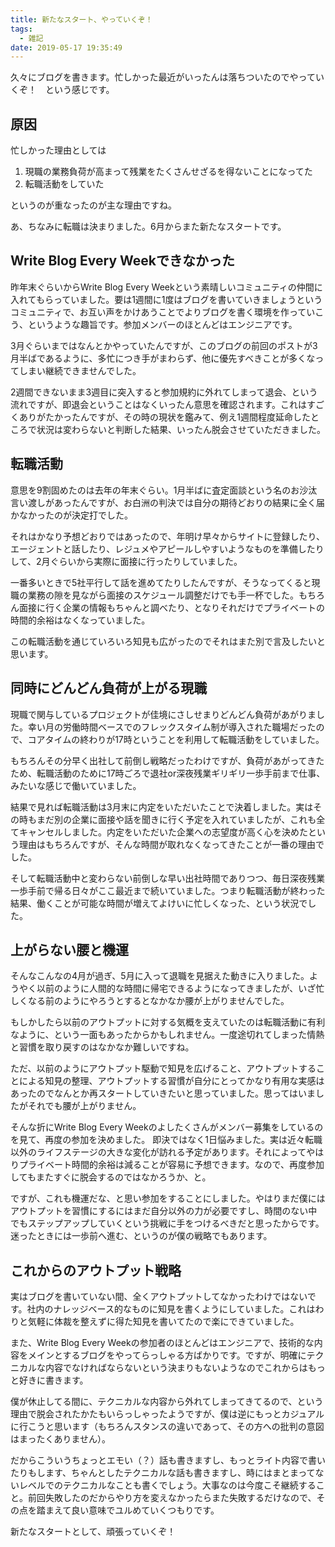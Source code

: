 ```yaml
---
title: 新たなスタート、やっていくぞ！
tags:
  - 雑記
date: 2019-05-17 19:35:49
---
```


久々にブログを書きます。忙しかった最近がいったんは落ちついたのでやっていくぞ！　という感じです。

## 原因
忙しかった理由としては

1. 現職の業務負荷が高まって残業をたくさんせざるを得ないことになってた
2. 転職活動をしていた

というのが重なったのが主な理由ですね。

あ、ちなみに転職は決まりました。6月からまた新たなスタートです。

## Write Blog Every Weekできなかった
昨年末ぐらいからWrite Blog Every Weekという素晴しいコミュニティの仲間に入れてもらっていました。要は1週間に1度はブログを書いていきましょうというコミュニティで、お互い声をかけあうことでよりブログを書く環境を作っていこう、というような趣旨です。参加メンバーのほとんどはエンジニアです。

3月ぐらいまではなんとかやっていたんですが、このブログの前回のポストが3月半ばであるように、多忙につき手がまわらず、他に優先すべきことが多くなってしまい継続できませんでした。

2週間できないまま3週目に突入すると参加規約に外れてしまって退会、という流れですが、即退会ということはなくいったん意思を確認されます。これはすごくありがたかったんですが、その時の現状を鑑みて、例え1週間程度延命したところで状況は変わらないと判断した結果、いったん脱会させていただきました。

## 転職活動
意思を9割固めたのは去年の年末ぐらい。1月半ばに査定面談という名のお沙汰言い渡しがあったんですが、お白洲の判決では自分の期待どおりの結果に全く届かなかったのが決定打でした。

それはかなり予想どおりではあったので、年明け早々からサイトに登録したり、エージェントと話したり、レジュメやアピールしやすいようなものを準備したりして、2月ぐらいから実際に面接に行ったりしていました。

一番多いときで5社平行して話を進めてたりしたんですが、そうなってくると現職の業務の隙を見ながら面接のスケジュール調整だけでも手一杯でした。もちろん面接に行く企業の情報もちゃんと調べたり、となりそれだけでプライベートの時間的余裕はなくなっていました。

この転職活動を通じていろいろ知見も広がったのでそれはまた別で言及したいと思います。

## 同時にどんどん負荷が上がる現職
現職で関与しているプロジェクトが佳境にさしせまりどんどん負荷があがりました。幸い月の労働時間ベースでのフレックスタイム制が導入された職場だったので、コアタイムの終わりが17時ということを利用して転職活動をしていました。

もちろんその分早く出社して前倒し戦略だったわけですが、負荷があがってきたため、転職活動のために17時ごろで退社or深夜残業ギリギリ一歩手前まで仕事、みたいな感じで働いていました。

結果で見れば転職活動は3月末に内定をいただいたことで決着しました。実はその時もまだ別の企業に面接や話を聞きに行く予定を入れていましたが、これも全てキャンセルしました。内定をいただいた企業への志望度が高く心を決めたという理由はもちろんですが、そんな時間が取れなくなってきたことが一番の理由でした。

そして転職活動中と変わらない前倒しな早い出社時間でありつつ、毎日深夜残業一歩手前で帰る日々がここ最近まで続いていました。つまり転職活動が終わった結果、働くことが可能な時間が増えてよけいに忙しくなった、という状況でした。

## 上がらない腰と機運
そんなこんなの4月が過ぎ、5月に入って退職を見据えた動きに入りました。ようやく以前のように人間的な時間に帰宅できるようになってきましたが、いざ忙しくなる前のようにやろうとするとなかなか腰が上がりませんでした。

もしかしたら以前のアウトプットに対する気概を支えていたのは転職活動に有利なように、という一面もあったからかもしれません。一度途切れてしまった情熱と習慣を取り戻すのはなかなか難しいですね。

ただ、以前のようにアウトプット駆動で知見を広げること、アウトプットすることによる知見の整理、アウトプットする習慣が自分にとってかなり有用な実感はあったのでなんとか再スタートしていきたいと思っていました。思ってはいましたがそれでも腰が上がりません。

そんな折にWrite Blog Every Weekのよしたくさんがメンバー募集をしているのを見て、再度の参加を決めました。
即決ではなく1日悩みました。実は近々転職以外のライフステージの大きな変化が訪れる予定があります。それによってやはりプライベート時間的余裕は減ることが容易に予想できます。なので、再度参加してもまたすぐに脱会するのではなかろうか、と。

ですが、これも機運だな、と思い参加をすることにしました。やはりまだ僕にはアウトプットを習慣にするにはまだ自分以外の力が必要ですし、時間のない中でもステップアップしていくという挑戦に手をつけるべきだと思ったからです。迷ったときには一歩前へ進む、というのが僕の戦略でもあります。

## これからのアウトプット戦略
実はブログを書いていない間、全くアウトプットしてなかったわけではないです。社内のナレッジベース的なものに知見を書くようにしていました。これはわりと気軽に体裁を整えずに得た知見を書いてたので楽にできていました。

また、Write Blog Every Weekの参加者のほとんどはエンジニアで、技術的な内容をメインとするブログをやってらっしゃる方ばかりです。ですが、明確にテクニカルな内容でなければならないという決まりもないようなのでこれからはもっと好きに書きます。

僕が休止してる間に、テクニカルな内容から外れてしまってきてるので、という理由で脱会されたかたもいらっしゃったようですが、僕は逆にもっとカジュアルに行こうと思います（もちろんスタンスの違いであって、その方への批判の意図はまったくありません）。

だからこういうちょっとエモい（？）話も書きますし、もっとライト内容で書いたりもします、ちゃんとしたテクニカルな話も書きますし、時にはまとまってないレベルでのテクニカルなことも書くでしょう。大事なのは今度こそ継続すること。前回失敗したのだからやり方を変えなかったらまた失敗するだけなので、その点を踏まえて良い意味でユルめていくつもりです。

新たなスタートとして、頑張っていくぞ！
